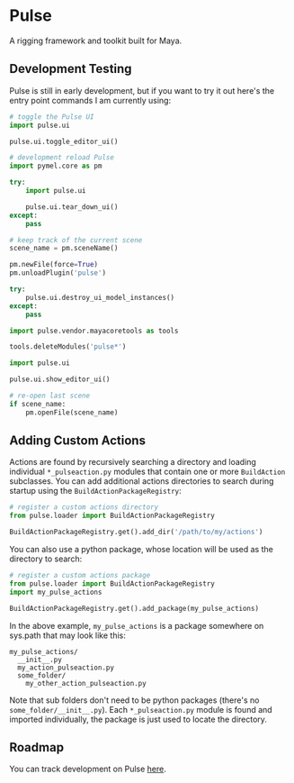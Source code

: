 # Pulse

A rigging framework and toolkit built for Maya.

## Development Testing

Pulse is still in early development, but if you want to try it out here's the entry point commands I am currently using:

```python
# toggle the Pulse UI
import pulse.ui

pulse.ui.toggle_editor_ui()
```

```python
# development reload Pulse
import pymel.core as pm

try:
    import pulse.ui

    pulse.ui.tear_down_ui()
except:
    pass

# keep track of the current scene
scene_name = pm.sceneName()

pm.newFile(force=True)
pm.unloadPlugin('pulse')

try:
    pulse.ui.destroy_ui_model_instances()
except:
    pass

import pulse.vendor.mayacoretools as tools

tools.deleteModules('pulse*')

import pulse.ui

pulse.ui.show_editor_ui()

# re-open last scene
if scene_name:
    pm.openFile(scene_name)
```

## Adding Custom Actions

Actions are found by recursively searching a directory and loading individual `*_pulseaction.py` modules that contain
one or more `BuildAction` subclasses. You can add additional actions directories to search during startup using
the `BuildActionPackageRegistry`:

```py
# register a custom actions directory
from pulse.loader import BuildActionPackageRegistry

BuildActionPackageRegistry.get().add_dir('/path/to/my/actions')
```

You can also use a python package, whose location will be used as the directory to search:

```py
# register a custom actions package
from pulse.loader import BuildActionPackageRegistry
import my_pulse_actions

BuildActionPackageRegistry.get().add_package(my_pulse_actions)
```

In the above example, `my_pulse_actions` is a package somewhere on sys.path that may look like this:

```
my_pulse_actions/
  __init__.py
  my_action_pulseaction.py
  some_folder/
    my_other_action_pulseaction.py
```

Note that sub folders don't need to be python packages (there's no `some_folder/__init__.py`). Each `*_pulseaction.py`
module is found and imported individually, the package is just used to locate the directory.

## Roadmap

You can track development on Pulse [here](https://bohdon.notion.site/f656af523ead43a5893679d13e36e6aa).
